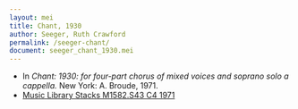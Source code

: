 ```yaml
---
layout: mei
title: Chant, 1930
author: Seeger, Ruth Crawford
permalink: /seeger-chant/
document: seeger_chant_1930.mei
---
```


- In *Chant: 1930: for four-part chorus of mixed voices and soprano solo a cappella.* New York: A. Broude, 1971. 
- <a href="https://tufts-primo.hosted.exlibrisgroup.com/permalink/f/bnf7qa/01TUN_ALMA21106986790003851" target="_blank">Music Library Stacks 	M1582.S43 C4 1971</a>
